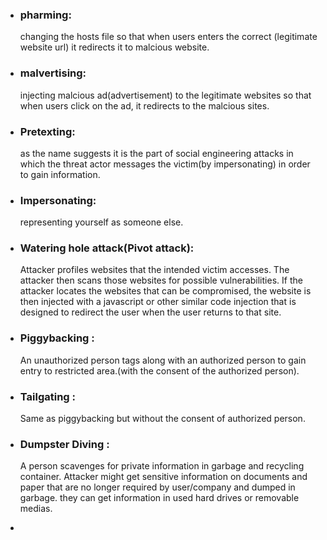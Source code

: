 - ### pharming:
  changing the hosts file so that when users enters the correct (legitimate website url) it redirects it to malcious website.
- ### malvertising: 
   injecting malcious ad(advertisement) to the legitimate websites so that when users click on the ad, it redirects to the malcious sites.

- ### Pretexting: 
   as the name suggests it is the part of social engineering attacks in which the threat actor messages the victim(by impersonating) in order to gain information.
- ### Impersonating:
   representing yourself as someone else.
- ### Watering hole attack(Pivot attack): 
   Attacker profiles websites that the intended victim accesses. The attacker then scans those websites for possible vulnerabilities. If the attacker locates the websites that can be compromised, the website is then injected with a javascript or other similar code injection that is designed to redirect the user when the user returns to that site.
- ### Piggybacking :
  An unauthorized person tags along with an authorized person to gain entry to restricted area.(with the consent of the authorized person).
- ### Tailgating :
  Same as piggybacking but without the consent of authorized person.
- ### Dumpster Diving : 
   A person scavenges for private information in garbage and recycling container. Attacker might get sensitive information on documents and paper that are no longer required by user/company and dumped in garbage. they can get information in used hard drives or removable medias.
- 